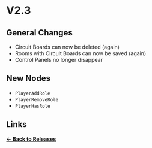 # V2.3

## General Changes

* Circuit Boards can now be deleted (again)
* Rooms with Circuit Boards can now be saved (again)
* Control Panels no longer disappear

## New Nodes

* `PlayerAddRole`
* `PlayerRemoveRole`
* `PlayerHasRole`

## Links
**[<- Back to Releases](https://tyleo-rec.github.io/CircuitsV2Resources/releases/)**
